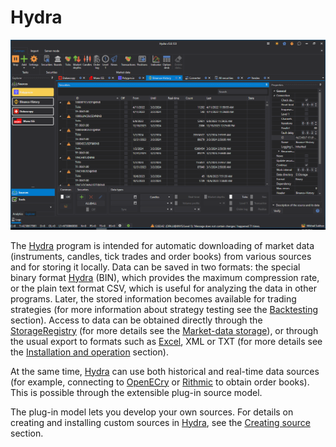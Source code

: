 # Hydra

![hydra main](../images/hydra_main.png)

The [Hydra]() program is intended for automatic downloading of market data (instruments, candles, tick trades and order books) from various sources and for storing it locally. Data can be saved in two formats: the special binary format [Hydra]() (BIN), which provides the maximum compression rate, or the plain text format CSV, which is useful for analyzing the data in other programs. Later, the stored information becomes available for trading strategies (for more information about strategy testing see the [Backtesting](api/testing.md) section). Access to data can be obtained directly through the [StorageRegistry](xref:StockSharp.Algo.Storages.StorageRegistry) (for more details see the [Market-data storage](api/market_data_storage.md)), or through the usual export to formats such as [Excel](https://en.wikipedia.org/wiki/Excel), XML or TXT (for more details see the [Installation and operation](hydra/installing_hydra.md) section).

At the same time, [Hydra]() can use both historical and real-time data sources (for example, connecting to [OpenECry](api/connectors/stock_market/openecry.md) or [Rithmic](api/connectors/stock_market/rithmic.md) to obtain order books). This is possible through the extensible plug-in source model.

The plug-in model lets you develop your own sources. For details on creating and installing custom sources in [Hydra](), see the [Creating source](hydra/create_new_souce.md) section.